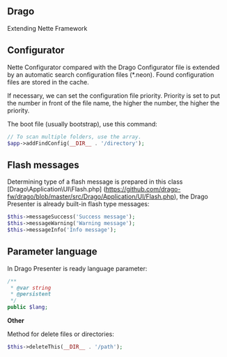 ## Drago

Extending Nette Framework

## Configurator

Nette Configurator compared with the Drago Configurator file is extended by an automatic
search configuration files (*.neon). Found configuration files are stored in the cache.

If necessary, we can set the configuration file priority. Priority is set to put the number
in front of the file name, the higher the number, the higher the priority.

The boot file (usually bootstrap), use this command:

```php
// To scan multiple folders, use the array.
$app->addFindConfig(__DIR__ . '/directory');
```

## Flash messages

Determining type of a flash message is prepared in this class [Drago\Application\UI\Flash.php]
(https://github.com/drago-fw/drago/blob/master/src/Drago/Application/UI/Flash.php),
the Drago Presenter is already built-in flash type messages:

```php
$this->messageSuccess('Success message');
$this->messageWarning('Warning message');
$this->messageInfo('Info message');
```

## Parameter language

In Drago Presenter is ready language parameter:

```php
/**
 * @var string
 * @persistent
 */
public $lang;
```

**Other**

Method for delete files or directories:

```php
$this->deleteThis(__DIR__ . '/path');
```
